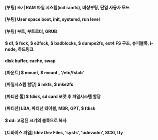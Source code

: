 

#### [부팅] 초기 RAM 파일 시스템(init ramfs), 비상부팅, 단일 사용자 모드



#### [부팅] User space boot, init, systemd, run level



#### [부팅] 부트, 부트로더, GRUB



#### $ df, $ fsck, $ e2fsck, $ badblocks, $ dumpe2fs, ext4 FS 구조, 슈퍼블록, i-node, 하드링크



#### disk buffer, cache, swap



#### [마운트] $ mount, $ mount </dev> <mp>, '/etc/fstab'



#### [파일시스템 할당] $ mkfs, $ mke2fs



#### [파티션 툴] $ fdisk, sd card 포맷 후 파일시스템 할당





#### [파티션] LBA, 파티션 테이블, MBR, GPT, $ fdisk



#### $ dd: 고정된 크기의 블록으로 복사



#### [디바이스 파일] /dev Dev Files, 'sysfs', 'udevadm', SCSI, tty